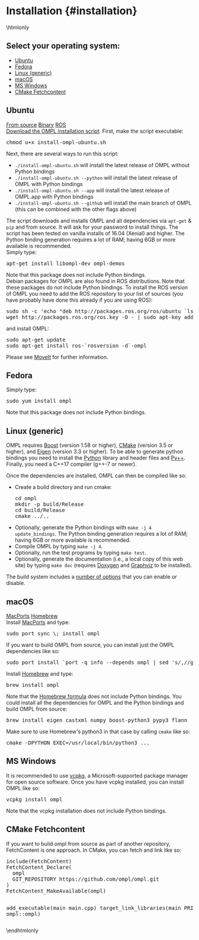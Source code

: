 # Installation {#installation}

\htmlonly
<div class="panel">
  <h2>Select your operating system:</h2>
  <!-- Nav tabs -->
  <ul class="nav nav-pills" role="tablist">
    <li class="nav-item"><a class="nav-link active" id="ubuntu-tab" data-toggle="pill" href="#ubuntu" role="tab" aria-controls="ubuntu" aria-selected="true">Ubuntu</a></li>
    <li class="nav-item"><a class="nav-link" id="fedora-tab" data-toggle="pill" href="#fedora" role="tab" aria-controls="fedora" aria-selected="false">Fedora</a></li>
    <li class="nav-item"><a class="nav-link" id="linux-tab" data-toggle="pill" href="#linux" role="tab" aria-controls="linux" aria-selected="false">Linux (generic)</a></li>
    <li class="nav-item"><a class="nav-link" id="osx-tab" data-toggle="pill" href="#osx" role="tab" aria-controls="macos" aria-selected="false">macOS</a></li>
    <li class="nav-item"><a class="nav-link" id="windows-tab" data-toggle="pill" href="#windows" role="tab" aria-controls="windows" aria-selected="false">MS Windows</a></li>
    <li class="nav-item"><a class="nav-link" id="cmake-fetch-tab" data-toggle="pill" href="#cmakefetch" role="tab" aria-controls="cmakefetch" aria-selected="false">CMake Fetchcontent</a></li>
  </ul>
</div>

<!-- Tab panes -->
<div class="tab-content">
  <div class="tab-pane fade show active" id="ubuntu" role="tabpanel" aria-labelledby="ubuntu-tab">
    <h2>Ubuntu</h2>
    <nav>
    <div class="nav nav-tabs" role="tablist">
      <a class="nav-item nav-link active" data-toggle="tab" href="#ubuntusource" aria-controls="ubuntusource" role="tab">From source</a>
      <a class="nav-item nav-link" data-toggle="tab" href="#ubuntubinary" aria-controls="ubuntubinary" role="tab" data-toggle="tab">Binary</a>
      <a class="nav-item nav-link" data-toggle="tab" href="#ubunturos" aria-controls="ubunturos" role="tab" data-toggle="tab">ROS</a>
    </div>
    </nav>
    <div class="tab-content">
      <div role="tabpanel" class="tab-pane fade show active" id="ubuntusource">
        <a href="install-ompl-ubuntu.sh">Download the OMPL installation script</a>. First, make the script executable:
        <pre class="fragment">chmod u+x install-ompl-ubuntu.sh</pre>
        Next, there are several ways to run this script:
         <ul>
           <li><code>./install-ompl-ubuntu.sh</code> will install the latest release of OMPL without Python bindings</li>
           <li><code>./install-ompl-ubuntu.sh --python</code> will install the latest release of OMPL with Python bindings</li>
           <li><code>./install-ompl-ubuntu.sh --app</code> will install the latest release of OMPL.app with Python bindings</li>
           <li><code>./install-ompl-ubuntu.sh --github</code> will install the main branch of OMPL (this can be combined with the other flags above)</li>         </ul>
         The script downloads and installs OMPL and all dependencies via <code>apt-get</code> &amp; <code>pip</code> and from source. It will ask for your password to install things. The script has been tested on vanilla installs of 16.04 (Xenial) and higher. The Python binding generation requires a lot of RAM; having 6GB or more available is recommended.
      </div>
      <div role="tabpanel" class="tab-pane fade" id="ubuntubinary">
        Simply type:
        <pre class="fragment">apt-get install libompl-dev ompl-demos</pre>
        Note that this package does not include Python bindings.
      </div>
      <div role="tabpanel" class="tab-pane fade" id="ubunturos">
        Debian packages for OMPL are also found in ROS distributions. Note that these packages do not include Python bindings. To install the ROS version of OMPL you need to add the ROS repository to your list of sources (you have probably have done this already if you are using ROS):
        <pre class="fragment">sudo sh -c 'echo "deb http://packages.ros.org/ros/ubuntu `lsb_release -sc` main" > /etc/apt/sources.list.d/ros-latest.list'
wget http://packages.ros.org/ros.key -O - | sudo apt-key add -</pre>
        and install OMPL:
        <pre class="fragment">sudo apt-get update
sudo apt-get install ros-`rosversion -d`-ompl</pre>
        Please see <a href="https://moveit.ros.org">MoveIt</a> for further information.
      </div>
    </div>
  </div>

  <!-- Fedora -->
  <div class="tab-pane fade" id="fedora" role="tabpanel" aria-labelledby="fedora-tab">
    <h2>Fedora</h2>
    Simply type:
    <pre class="fragment">sudo yum install ompl</pre>
    Note that this package does not include Python bindings.
  </div>

  <!-- Linux (generic) -->
  <div class="tab-pane fade" id="linux" role="tabpanel" aria-labelledby="linux-tab">
    <h2>Linux (generic)</h2>
    <p>OMPL requires <a href="https://www.boost.org">Boost</a> (version 1.58 or higher), <a href="https://www.cmake.org">CMake</a> (version 3.5 or higher), and <a href="http://eigen.tuxfamily.org">Eigen</a> (version 3.3 or higher).
    To be able to generate python bindings you need to install the <a href="https://www.python.org">Python</a> library and header files and <a href="installPyPlusPlus.html">Py++</a>.
    Finally, you need a C++17 compiler (g++-7 or newer).</p>
    <p>Once the dependencies are installed, OMPL can then be compiled like so:</p>
    <ul>
    <li>Create a build directory and run cmake: <pre class="fragment">cd ompl
mkdir -p build/Release
cd build/Release
cmake ../..</pre></li>
    <li>Optionally, generate the Python bindings with <code>make -j 4 update_bindings</code>. The Python binding generation requires a lot of RAM; having 6GB or more available is recommended.</li>
    <li>Compile OMPL by typing <code>make -j 4</code>.</li>
    <li>Optionally, run the test programs by typing <code>make test</code>.</li>
    <li>Optionally, generate the documentation (i.e., a local copy of this web site) by typing <code>make doc</code> (requires <a href="http://www.doxygen.org">Doxygen</a> and <a href="http://www.graphviz.org">Graphviz</a> to be installed).</li>
    </ul>
    <p>The build system includes a <a href="buildOptions.html">number of options</a> that you can enable or disable.</p>
  </div>

  <!-- macOS -->
  <div class="tab-pane fade" id="osx" role="tabpanel" aria-labelledby="osx-tab">
    <h2>macOS</h2>
    <div class="nav nav-tabs" role="tablist">
      <a class="nav-item nav-link active" data-toggle="tab" href="#osxmacports" aria-controls="osxmacports" role="tab">MacPorts</a>
      <a class="nav-item nav-link" data-toggle="tab" href="#osxhomebrew" aria-controls="osxhomebrew" role="tab">Homebrew</a>
    </div>
    <div class="tab-content">
      <div role="tabpanel" class="tab-pane fade show active" id="osxmacports">
        Install <a href="https://www.macports.org">MacPorts</a> and type:<pre class="fragment">sudo port sync \; install ompl</pre>
        If you want to build OMPL from source, you can install just the OMPL dependencies like so:
        <pre class="fragment">sudo port install `port -q info --depends ompl | sed 's/,//g'`</pre>
      </div>
      <div role="tabpanel" class="tab-pane fade" id="osxhomebrew">
        Install <a href="https://brew.sh">Homebrew</a> and type:
        <pre class="fragment">brew install ompl</pre>
        Note that the <a href="https://formulae.brew.sh/formula/ompl">Homebrew formula</a> does not include Python bindings. You could install all the dependencies for OMPL and the Python bindings and build OMPL from source:
        <pre class="fragment">brew install eigen castxml numpy boost-python3 pypy3 flann</pre>
        Make sure to use Homebrew's python3 in that case by calling <code>cmake</code> like so:
        <pre class="fragment">cmake -DPYTHON_EXEC=/usr/local/bin/python3 ...</pre>
      </div>
    </div>
  </div>

  <!-- Windows -->
  <div class="tab-pane fade" id="windows" role="tabpanel" aria-labelledby="windows-tab">
    <h2>MS Windows</h2>
    It is recommended to use <a href="https://vcpkg.readthedocs.io/en/latest/">vcpkg</a>, a Microsoft-supported package manager for open source software. Once you have vcpkg installed, you can install OMPL like so:
    <pre class="fragment">vcpkg install ompl</pre>
    Note that the vcpkg installation does not include Python bindings.
  </div>
  <!-- CMake Fetchcontent -->
  <div class="tab-pane fade" id="cmakefetch" role="tabpanel" aria-labelledby="cmake-fetch-tab">
    <h2>CMake Fetchcontent</h2>
    If you want to build ompl from source as part of another repository, FetchContent is one approach. In CMake, you can fetch and link like so:
    <pre class="fragment">
include(FetchContent)
FetchContent_Declare(
  ompl
  GIT_REPOSITORY https://github.com/ompl/ompl.git
)
FetchContent_MakeAvailable(ompl)

add_executable(main main.cpp)
target_link_libraries(main PRIVATE ompl::ompl)
    </pre>
  </div>
</div>
\endhtmlonly
